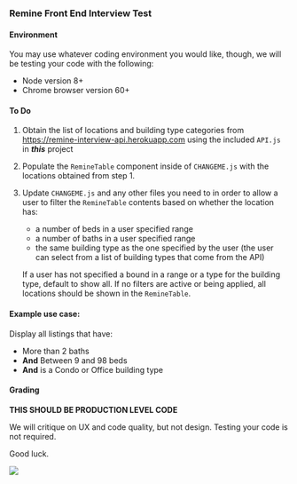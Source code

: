 ### Remine Front End Interview Test

#### Environment

You may use whatever coding environment you would like, though, we will be testing your code with the following:

- Node version 8+ 
- Chrome browser version 60+

#### To Do

1. Obtain the list of locations and building type categories from https://remine-interview-api.herokuapp.com using the included `API.js` in **_this_** project
2. Populate the `RemineTable` component inside of `CHANGEME.js` with the locations obtained from step 1.
3. Update `CHANGEME.js` and any other files you need to in order to allow a user to filter the `RemineTable` contents based on whether the location has:
    * a number of beds in a user specified range
    * a number of baths in a user specified range
    * the same building type as the one specified by the user (the user can select from a list of building types that come from the API)

    If a user has not specified a bound in a range or a type for the building type, default to show all. If no filters are active or being applied, all locations should be shown in the `RemineTable`. 
    
#### Example use case:
Display all listings that have:
   * More than 2 baths
   * **And** Between 9 and 98 beds
   * **And** is a Condo or Office building type

#### Grading

**THIS SHOULD BE PRODUCTION LEVEL CODE** 

We will critique on UX and code quality, but not design. Testing your code is not required.

Good luck.

![](https://media.giphy.com/media/26DOs997h6fgsCthu/giphy.gif)
